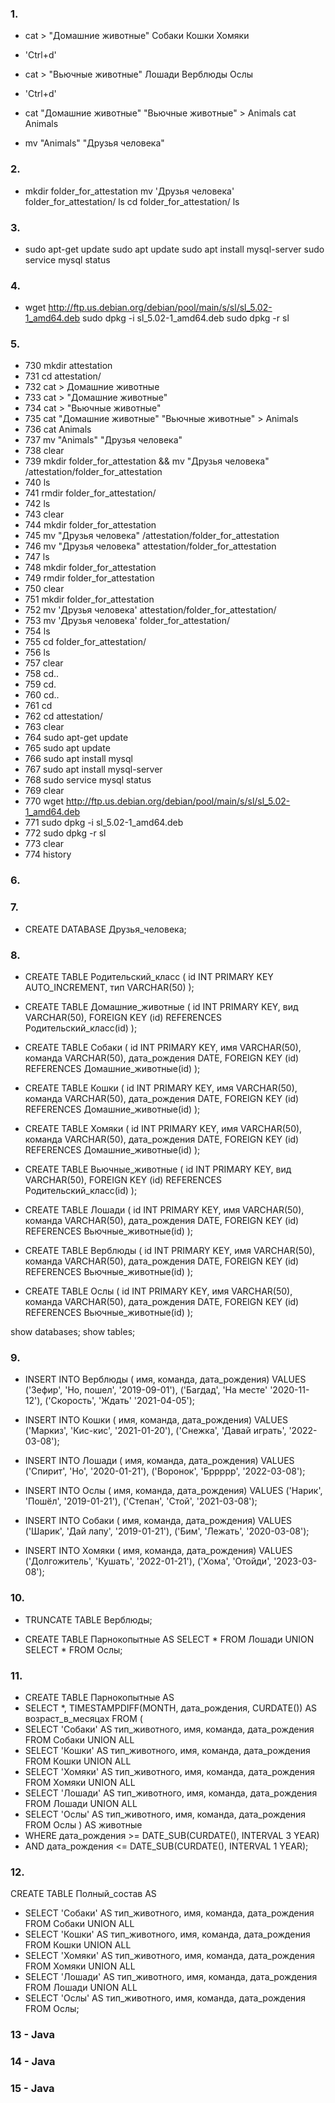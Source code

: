 ### 1.

* cat > "Домашние животные"
Собаки
Кошки
Хомяки
* 'Ctrl+d'


* cat > "Вьючные животные"
Лошади
Верблюды
Ослы
* 'Ctrl+d'


* cat "Домашние животные" "Вьючные животные" > Animals
cat Animals
* mv "Animals" "Друзья человека"




### 2. 


* mkdir folder_for_attestation
mv 'Друзья человека' folder_for_attestation/
ls
cd folder_for_attestation/
ls



### 3.

* sudo apt-get update
sudo apt update
sudo apt install mysql-server
sudo service mysql status


### 4.

* wget http://ftp.us.debian.org/debian/pool/main/s/sl/sl_5.02-1_amd64.deb
sudo dpkg -i sl_5.02-1_amd64.deb
sudo dpkg -r sl


### 5.

* 730  mkdir attestation
* 731  cd attestation/
* 732  cat > Домашние животные
* 733  cat > "Домашние животные"
* 734  cat > "Вьючные животные"
* 735  cat "Домашние животные" "Вьючные животные" > Animals
* 736  cat Animals
* 737  mv "Animals" "Друзья человека"
* 738  clear
* 739  mkdir folder_for_attestation && mv "Друзья человека" /attestation/folder_for_attestation
* 740  ls
* 741  rmdir folder_for_attestation/
* 742  ls
* 743  clear
* 744  mkdir folder_for_attestation
* 745  mv "Друзья человека" /attestation/folder_for_attestation
* 746  mv "Друзья человека" attestation/folder_for_attestation
* 747  ls
* 748  mkdir folder_for_attestation
* 749  rmdir folder_for_attestation
* 750  clear
* 751  mkdir folder_for_attestation
* 752  mv 'Друзья человека' attestation/folder_for_attestation/
* 753  mv 'Друзья человека' folder_for_attestation/
* 754  ls
* 755  cd folder_for_attestation/
* 756  ls
* 757  clear
* 758  cd..
* 759  cd.
* 760  cd..
* 761  cd
* 762  cd attestation/
* 763  clear
* 764  sudo apt-get update
* 765  sudo apt update
* 766  sudo apt install mysql
* 767  sudo apt install mysql-server
* 768  sudo service mysql status
* 769  clear
* 770  wget http://ftp.us.debian.org/debian/pool/main/s/sl/sl_5.02-1_amd64.deb
* 771  sudo dpkg -i sl_5.02-1_amd64.deb
* 772  sudo dpkg -r sl
* 773  clear
* 774  history


### 6.


### 7.
* CREATE DATABASE Друзья_человека;


### 8.


* CREATE TABLE Родительский_класс (
id INT PRIMARY KEY AUTO_INCREMENT,
тип VARCHAR(50)
);


* CREATE TABLE Домашние_животные (
id INT PRIMARY KEY,
вид VARCHAR(50),
FOREIGN KEY (id) REFERENCES Родительский_класс(id)
);


* CREATE TABLE Собаки (
id INT PRIMARY KEY,
имя VARCHAR(50),
команда VARCHAR(50),
дата_рождения DATE,
FOREIGN KEY (id) REFERENCES Домашние_животные(id)
);


* CREATE TABLE Кошки (
id INT PRIMARY KEY,
имя VARCHAR(50),
команда VARCHAR(50),
дата_рождения DATE,
FOREIGN KEY (id) REFERENCES Домашние_животные(id)
);


* CREATE TABLE Хомяки (
id INT PRIMARY KEY,
имя VARCHAR(50),
команда VARCHAR(50),
дата_рождения DATE,
FOREIGN KEY (id) REFERENCES Домашние_животные(id)
);


* CREATE TABLE Вьючные_животные (
id INT PRIMARY KEY,
вид VARCHAR(50),
FOREIGN KEY (id) REFERENCES Родительский_класс(id)
);


* CREATE TABLE Лошади (
id INT PRIMARY KEY,
имя VARCHAR(50),
команда VARCHAR(50),
дата_рождения DATE,
FOREIGN KEY (id) REFERENCES Вьючные_животные(id)
);


* CREATE TABLE Верблюды (
id INT PRIMARY KEY,
имя VARCHAR(50),
команда VARCHAR(50),
дата_рождения DATE,
FOREIGN KEY (id) REFERENCES Вьючные_животные(id)
);


* CREATE TABLE Ослы (
id INT PRIMARY KEY,
имя VARCHAR(50),
команда VARCHAR(50),
дата_рождения DATE,
FOREIGN KEY (id) REFERENCES Вьючные_животные(id)
);

show databases;
show tables;


### 9.

* INSERT INTO Верблюды ( имя, команда, дата_рождения)
VALUES ('Зефир', 'Но, пошел', '2019-09-01'),
('Багдад', 'На месте' '2020-11-12'),
('Скорость', 'Ждать' '2021-04-05');

* INSERT INTO Кошки ( имя, команда, дата_рождения)
VALUES ('Маркиз', 'Кис-кис', '2021-01-20'),
('Снежка', 'Давай играть', '2022-03-08');

* INSERT INTO Лошади ( имя, команда, дата_рождения)
VALUES ('Спирит', 'Но', '2020-01-21'),
('Воронок', 'Бррррр', '2022-03-08');

* INSERT INTO Ослы ( имя, команда, дата_рождения)
VALUES ('Нарик', 'Пошёл', '2019-01-21'),
('Степан', 'Стой', '2021-03-08');

* INSERT INTO Собаки ( имя, команда, дата_рождения)
VALUES ('Шарик', 'Дай лапу', '2019-01-21'),
('Бим', 'Лежать', '2020-03-08');

* INSERT INTO Хомяки ( имя, команда, дата_рождения)
VALUES ('Долгожитель', 'Кушать', '2022-01-21'),
('Хома', 'Отойди', '2023-03-08');

### 10.

* TRUNCATE TABLE Верблюды;

* CREATE TABLE Парнокопытные AS
SELECT * FROM Лошади
UNION
SELECT * FROM Ослы;


### 11.

* CREATE TABLE Парнокопытные AS
* SELECT *, TIMESTAMPDIFF(MONTH, дата_рождения, CURDATE()) AS возраст_в_месяцах
FROM (
* SELECT 'Собаки' AS тип_животного, имя, команда, дата_рождения FROM Собаки
UNION ALL
* SELECT 'Кошки' AS тип_животного, имя, команда, дата_рождения FROM Кошки
UNION ALL
* SELECT 'Хомяки' AS тип_животного, имя, команда, дата_рождения FROM Хомяки
UNION ALL
* SELECT 'Лошади' AS тип_животного, имя, команда, дата_рождения FROM Лошади
UNION ALL
* SELECT 'Ослы' AS тип_животного, имя, команда, дата_рождения FROM Ослы
) AS животные
* WHERE дата_рождения >= DATE_SUB(CURDATE(), INTERVAL 3 YEAR)
* AND дата_рождения <= DATE_SUB(CURDATE(), INTERVAL 1 YEAR);


### 12. 

CREATE TABLE Полный_состав AS
* SELECT 'Собаки' AS тип_животного, имя, команда, дата_рождения FROM Собаки
UNION ALL
* SELECT 'Кошки' AS тип_животного, имя, команда, дата_рождения FROM Кошки
UNION ALL
* SELECT 'Хомяки' AS тип_животного, имя, команда, дата_рождения FROM Хомяки
UNION ALL
* SELECT 'Лошади' AS тип_животного, имя, команда, дата_рождения FROM Лошади
UNION ALL
* SELECT 'Ослы' AS тип_животного, имя, команда, дата_рождения FROM Ослы;

### 13 - Java
### 14 - Java
### 15 - Java